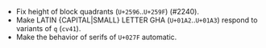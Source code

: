 * Fix height of block quadrants (`U+2596`..`U+259F`) (#2240).
* Make LATIN {CAPITAL|SMALL} LETTER GHA (`U+01A2`..`U+01A3`) respond to variants of `q` (`cv41`).
* Make the behavior of serifs of `U+027F` automatic.
